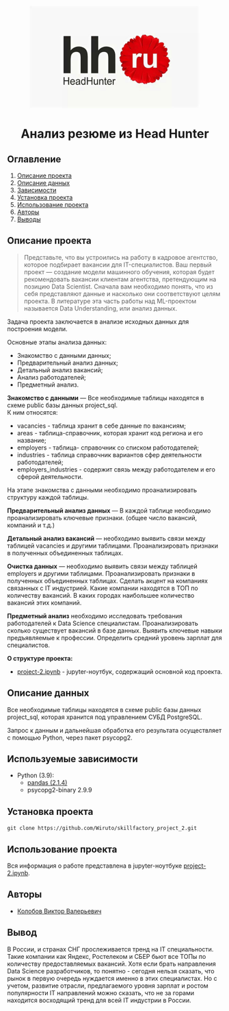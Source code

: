 <center> <img src = https://raw.githubusercontent.com/AndreyRysistov/DatasetsForPandas/main/hh%20label.jpg alt="drawing" style="width:400px;"></center>

# <center> Анализ резюме из Head Hunter </center>


## Оглавление
1. [Описание проекта](#Описание-проекта)
2. [Описание данных](#описание-данных)
3. [Зависимости](#используемые-зависимости)
4. [Установка проекта](#Установка-проекта)
5. [Использование проекта](#Использование-проекта)
6. [Авторы](#Авторы)
7. [Выводы](#вывод)

## Описание проекта
> Представьте, что вы устроились на работу в кадровое агентство, которое подбирает вакансии для IT-специалистов. Ваш первый проект — создание модели машинного обучения, которая будет рекомендовать вакансии клиентам агентства, претендующим на позицию Data Scientist. Сначала вам необходимо понять, что из себя представляют данные и насколько они соответствуют целям проекта. В литературе эта часть работы над ML-проектом называется Data Understanding, или анализ данных.

Задача проекта заключается в анализе исходных данных для построения модели.

Основные этапы анализа данных:

* Знакомство с данными данных;
* Предварительный анализ данных;
* Детальный анализ вакансий;
* Анализ работодателей;
* Предметный анализ.



**Знакомство с данными** — Все необходимые таблицы находятся в схеме public базы данных project_sql.  
К ним относятся:

* vacancies - таблица хранит в себе данные по вакансиям;
* areas - таблица-справочник, которая хранит код региона и его название;
* employers  - таблица- справочник со списком работодателей;
* industries - таблица справочник вариантов сфер деятельности работодателей;
* employers_industries - содержит связь между работодателем и его сферой деятельности.

На этапе знакомства с данными необходимо проанализировать структуру каждой таблицы.

**Предварительный анализ данных** — В каждой таблице необходимо проанализировать ключевые признаки. (общее число вакансий, компаний и т.д.)

**Детальный анализ вакансий** —  необходимо выявить связи между таблицей vacancies и другими таблицами. Проанализировать признаки в полученных объединенных таблицах.

**Очистка данных** — необходимо выявить связи между таблицей employers и другими таблицами. Проанализировать признаки в полученных объединенных таблицах. Сделать акцент на компаниях связанных с IT индустрией.
Какие компании находятся в ТОП по количеству вакансий. В каких городах наибольшее количество вакансий этих компаний.

**Предметный анализ** необходимо исследовать требования работодателей к Data Science специалистам. Проанализировать сколько существует вакансий в базе данных. Выявить ключевые навыки предъявляемые к профессии. Определить средний уровень зарплат для специалистов.

**О структуре проекта:**

* [project-2.ipynb](https://github.com/Wiruto/Skillfactory_project_2/blob/3901bf3492a2d94717cd0a2ebff4cda4017c6890/Project-2.ipynb) - jupyter-ноутбук, содержащий основной код проекта.


## Описание данных
Все необходимые таблицы находятся в схеме public базы данных project_sql, которая хранится под управлением СУБД PostgreSQL.  

Запрос к данным и дальнейшая обработка его результата осуществляет с помощью Python, через пакет psycopg2.

## Используемые зависимости
* Python (3.9):
    * [pandas (2.1.4)](https://pandas.pydata.org)
    * psycopg2-binary 2.9.9

## Установка проекта

```
git clone https://github.com/Wiruto/skillfactory_project_2.git

```

## Использование проекта
Вся информация о работе представлена в jupyter-ноутбуке [project-2.ipynb](https://github.com/Wiruto/Skillfactory_project_2/blob/3901bf3492a2d94717cd0a2ebff4cda4017c6890/Project-2.ipynb).

## Авторы

* [Колобов Виктор Валерьевич](https://github.com/Wiruto)

## Вывод

В России, и странах СНГ прослеживается тренд на IT специальности. Такие компании как Яндекс, Ростелеком и СБЕР бьют все ТОПы по количеству предоставляемых вакансий. Хотя если брать направления Data Science разработчиков, то понятно - сегодня нельзя сказать, что рынок в первую очередь нуждается именно в этих специалистах. Но с учетом, развитие отрасли, предлагаемого уровня зарплат и ростом популярности IT направлений можно сказать, что не за горами находится восходящий тренд для всей IT индустрии в России. 
